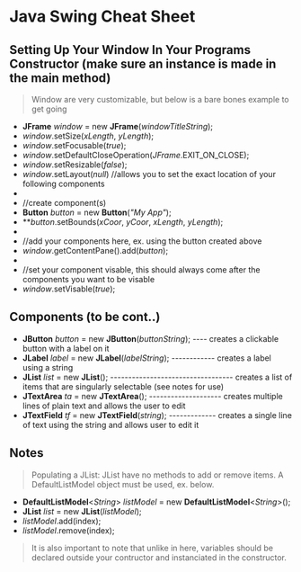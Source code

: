 # Java Swing Cheat Sheet

## Setting Up Your Window In Your Programs Constructor (make sure an instance is made in the main method)
> Window are very customizable, but below is a bare bones example to get going
* **JFrame** _window_ = new **JFrame**(_windowTitleString_);
* _window_.setSize(_xLength_, _yLength_);
* _window_.setFocusable(_true_);
* _window_.setDefaultCloseOperation(_JFrame_.EXIT_ON_CLOSE);
* _window_.setResizable(_false_);
* _window_.setLayout(_null_) //allows you to set the exact location of your following components
* 
* //create component(s)
* **Button** _button_ = new **Button**(_"My App"_);
* **_button_.setBounds(_xCoor_, _yCoor_, _xLength_, _yLength_);
* 
* //add your components here, ex. using the button created above
* _window_.getContentPane().add(_button_);
* 
* //set your component visable, this should always come after the components you want to be visable
* _window_.setVisable(_true_);

## Components (to be cont..)
* **JButton** _button_ = new **JButton**(_buttonString_); ---- creates a clickable button with a label on it
* **JLabel** _label_ = new **JLabel**(_labelString_); ------------ creates a label using a string
* **JList** _list_ = new **JList**(); ---------------------------------- creates a list of items that are singularly selectable (see notes for use)
* **JTextArea** _ta_ = new **JTextArea**(); -------------------- creates multiple lines of plain text and allows the user to edit
* **JTextField** _tf_ = new **JTextField**(_string_); ------------- creates a single line of text using the string and allows user to edit it

## Notes
> Populating a JList: JList have no methods to add or remove items.  A DefaultListModel object must be used, ex. below.
* **DefaultListModel**<_String_> _listModel_ = new **DefaultListModel**<_String_>();
* **JList** _list_ = new **JList**<String>(_listModel_);
* _listModel_.add(index);
* _listModel_.remove(index);
> 
> It is also important to note that unlike in here, variables should be declared outside your contructor and
> instanciated in the constructor.